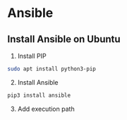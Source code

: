 # Ansible
## Install Ansible on Ubuntu
1. Install PIP
```bash
sudo apt install python3-pip
```
2. Install Ansible
```bash
pip3 install ansible
```
3. Add execution path
```bash

```